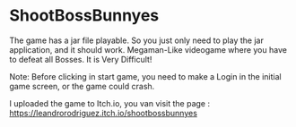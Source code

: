 # ShootBossBunnyes
The game has a jar file playable. So you just only need to play the jar application, and it should work. Megaman-Like videogame where you have to defeat all Bosses. It is Very Difficult!

Note: Before clicking in start game, you need to make a Login in the initial game screen, or the game could crash. 

I uploaded the game to Itch.io, you van visit the page : https://leandrorodriguez.itch.io/shootbossbunnyes
